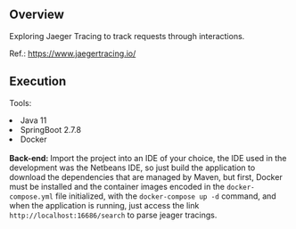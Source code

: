 ## Overview

Exploring Jaeger Tracing to track requests through interactions.

Ref.: https://www.jaegertracing.io/

## Execution

Tools:
<li> Java 11 </li>
<li> SpringBoot 2.7.8 </li>
<li> Docker </li>
<br>
<strong>Back-end: </strong>
Import the project into an IDE of your choice, the IDE used in the development was the Netbeans IDE, 
so just build the application to download the dependencies that are managed by Maven,
but first, Docker must be installed and the container images encoded in the <code>docker-compose.yml</code> file initialized, 
with the <code>docker-compose up -d</code> command, and when the application is running, just access the link <code>http://localhost:16686/search</code> to parse jeager tracings.

